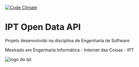 [![Code Climate](https://codeclimate.com/github/PF2000/IoTWebApi/badges/gpa.svg)](https://codeclimate.com/github/PF2000/IoTWebApi)

# **IPT Open Data API**

Projeto desenvolvido na disciplina de Engenharia de Software

Mestrado em Engenharia Informática - Internet das Coisas - IPT

![logo do ipt](http://portal2.ipt.pt/img/logo.png "Instituto Politécnico de Tomar")
